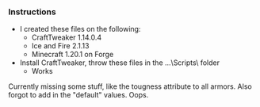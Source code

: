 
### Instructions

- I created these files on the following:
  - CraftTweaker 1.14.0.4
  - Ice and Fire 2.1.13
  - Minecraft 1.20.1 on Forge
- Install CraftTweaker, throw these files in the ...\Scripts\ folder
  - Works

Currently missing some stuff, like the tougness attribute to all armors. Also forgot to add in the "default" values. Oops.
